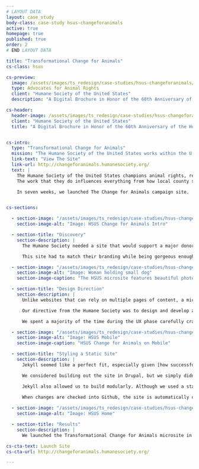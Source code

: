 ```yaml
---
# LAYOUT DATA
layout: case_study
body-class: case-study hsus-changeforanimals
active: true
homepage: true
published: true
order: 2
# END LAYOUT DATA

title: "Transformational Change for Animals"
cs-class: hsus

cs-preview:
  image: /assets/images/ts_redesign/case-studies/hsus-changeforanimals/hsus-cat.png
  type: Advocates for Animal Rights
  client: "Humane Society of the United States"
  description: "A Digital Brochure in Honor of the 60th Anniversary of the Humane Society."

cs-header:
  header-image: /assets/images/ts_redesign/case-studies/hsus-changeforanimals/hsus-cat.png
  client: "Humane Society of the United States"
  title: "A Digital Brochure in Honor of the 60th Anniversary of the Humane Society."


cs-intro:
  type: "Transformational Change for Animals"
  mission: "The Humane Society of the United States works within the U.S. and internationally to advocate for the better treatment of all animals."
  link-text: "View The Site"
  link-url: http://changeforanimals.humanesociety.org/
  text: |
    The Humane Society of the United States champions animal rights, responsible pet ownership, and ending the exploitation of wild animals in captivity. 
    The work that they do influences everything from how local county shelters operate to national legislature. They needed to launch an online brochure in time for their 60th anniversary, which was only weeks away from the start of our engagement. 

    In seven weeks, we launched The Change for Animals campaign site.


cs-sections:

  - section-image: "/assets/images/ts_redesign/case-studies/hsus-changeforanimals/hsus-intro.png"
    section-image-alt: "Image: HSUS Change for Animals Intro"

  - section-title: "Discovery"
    section-description: |
      The Humane Society needed a site that would support a major donor fundraising campaign around their 60th anniversary. They were in the process of creating a print brochure, setting up events all across the country, and Humane Society’s executive director, Wayne Pacelle, was about to publish a new book, all of which they hoped to promote in this online brochure.

      This site had to match their branding while being gorgeous enough to appeal to major donors. The Humane Society also wanted a quick turnaround: two months from start to finish. Finally, the site also had to be something their in-house technical staff could update themselves going forward.

  - section-image: "/assets/images/ts_redesign/case-studies/hsus-changeforanimals/hsus-home1-d.png"
    section-image-alt: "Image: Woman holding small dog"
    section-image-caption: "The HSUS microsite features beautiful photography"

  - section-title: "Design Direction" 
    section-description: |
      Unlike websites that can rely on multiple pages of content, a microsite must elegantly tell a story and create a strong emotional call-to-action within the constraints of one page. 

      Our directive from the Humane Society was to design and develop a website heavily inspired by an existing print brochure. The challenge became blending the print and digital world; both platforms have similar requirements, but express content completely differently. 

      We spent a majority of the time during the UX phase carefully crafting a story that would appeal quickly to a user and ultimately encourage them to donate or get involved in the Humane Society’s programs.

  - section-image: "/assets/images/ts_redesign/case-studies/hsus-changeforanimals/hsus_mobile.png"
    section-image-alt: "Image: HSUS Mobile"
    section-image-caption: "HSUS Change for Animals on Mobile"

  - section-title: "Styling a Static Site"
    section-description: |
      Jekyll seemed like a perfect fit, especially given [how successful we’ve been with Jekyll on previous projects](https://thinkshout.com/blog/category/jekyll/) with similar constraints. The site needed five campaign pages, celebrity testimonials with featured videos, and a promotional section for their events. 

      We considered building out the site in Drupal, but we simply didn’t need its features or its bulk to meet the HSUS’s needs. Static sites are very performant, and we wanted this high-traffic, image-rich design to load quickly and reliably. 

      Jekyll also allowed us to build modularly. Although we used a static site generator, we were able to give the Humane Society team the flexibility to include or exclude certain content. 
      
      When changes are checked into Github, the site is automatically deployed with Travis CI. The repo for this project is actually public on GitHub, so anyone can go see for themselves what makes this site tick.

  - section-image: "/assets/images/ts_redesign/case-studies/hsus-changeforanimals/hsus_home2-d.png"
    section-image-alt: "Image: HSUS Home"

  - section-title: "Results"
    section-description: |
      We launched the Transformational Change for Animals microsite in April of 2016 and are currently measuring the analytics around the site’s performance. We hope to share our findings with you in the near future!

cs-cta-text: Launch Site
cs-cta-url: http://changeforanimals.humanesociety.org/

---
```

